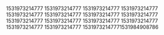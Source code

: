 1531973214777
1531973214777
1531973214777
1531973214777
1531973214777
1531973214777
1531973214777
1531973214777
1531973214777
1531973214777
1531973214777
1531973214777
1531973214777
1531973214777
15319732147771531984908786
